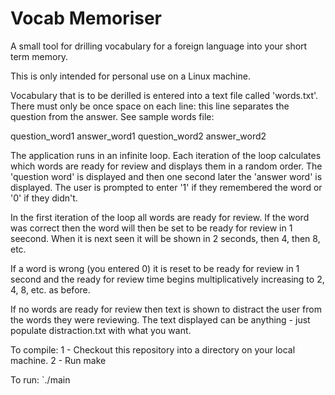 # Vocab Memoriser

A small tool for drilling vocabulary for a foreign language into your short term memory.

This is only intended for personal use on a Linux machine.

Vocabulary that is to be derilled is entered into a text file called 'words.txt'.  There must only be once space on each line: this line separates the question from the answer.  See sample words file:

question_word1 answer_word1
question_word2 answer_word2

The application runs in an infinite loop.  Each iteration of the loop calculates which words are ready for review and displays them in a random order.  The 'question word' is displayed and then one second later the 'answer word' is displayed.  The user is prompted to enter '1' if they remembered the word or '0' if they didn't.

In the first iteration of the loop all words are ready for review.  If the word was correct then the word will then be set to be ready for review in 1 seecond.  When it is next seen it will be shown in 2 seconds, then 4, then 8, etc.

If a word is wrong (you entered 0)  it is reset to be ready for review in 1 second and the ready for review time begins multiplicatively increasing to 2, 4, 8, etc. as before.

If no words are ready for review then text is shown to distract the user from the words they were reviewing.  The text displayed can be anything - just populate distraction.txt with what you want.

To compile:
1 - Checkout this repository into a directory on your local machine.
2 - Run make

To run:
  `./main
